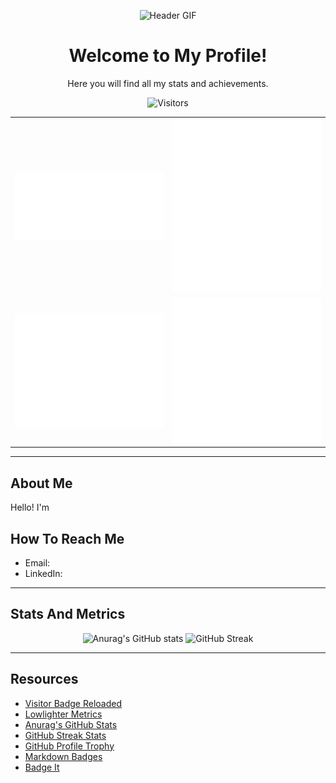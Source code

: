 <!-- Заголовок с анимацией -->
<p align="center">
  <img src="https://media.giphy.com/media/3oEjI6SIIHBdRx0v0I/giphy.gif" alt="Header GIF">
</p>

<div align="center">
  <h1>Welcome to My Profile!</h1>
  <p>Here you will find all my stats and achievements.</p>

  ![Visitors](https://vbr.nathanchung.dev/badge?page_id=TheAndreyZakharov&logo=github&cache=on)
</div>

<div align="center">
  <table>
    <tr>
      <td align="center">
        <img src="/metrics.plugin.isocalendar.fullyear.svg" alt="Commit Calendar" width="300">
      </td>
      <td align="center">
        <img src="/metrics.plugin.habits.charts.svg" alt="Coding Activity" width="300">
      </td>
    </tr>
    <tr>
      <td align="center">
        <img src="/github-metrics.svg" alt="GitHub Metrics" width="300">
      </td>
      <td align="center">
        <img src="/metrics.plugin.achievements.svg" alt="Achievements" width="300">
      </td>
    </tr>
  </table>
</div>

---

## About Me
Hello! I'm 

## How To Reach Me
- Email: 
- LinkedIn:

---

## Stats And Metrics 

<div align="center">
  
  ![Anurag's GitHub stats](https://github-readme-stats.vercel.app/api?username=TheAndreyZakharov&card_width=270px&show_icons=true&rank_icon=github&border_color=000000&bg_color=90,ffffff,ddefff&include_all_commits=true&hide_rank=true)
  ![GitHub Streak](https://streak-stats.demolab.com?user=TheAndreyZakharov&date_format=j%20M%5B%20Y%5D&card_width=270&card_height=195&theme=meta-light&background=90,ffffff,ddefff)
</div>

---

## Resources
- [Visitor Badge Reloaded](https://github.com/Nathan13888/VisitorBadgeReloaded?tab=readme-ov-file#migrating-from-visitor-badge)
- [Lowlighter Metrics](https://github.com/lowlighter/metrics)
- [Anurag's GitHub Stats](https://github.com/anuraghazra/github-readme-stats)
- [GitHub Streak Stats](https://github.com/DenverCoder1/github-readme-streak-stats?tab=readme-ov-file)
- [GitHub Profile Trophy](https://github.com/ryo-ma/github-profile-trophy)
- [Markdown Badges](https://github.com/Ileriayo/markdown-badges)
- [Badge It](https://github.com/pujux/badge-it?tab=readme-ov-file)
